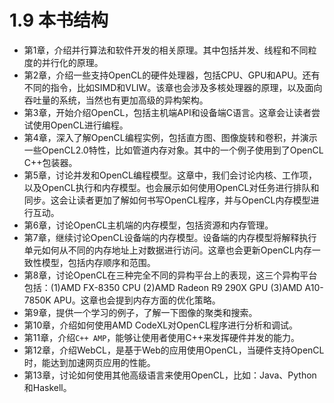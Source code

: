 # 1.9 本书结构

- 第1章，介绍并行算法和软件开发的相关原理。其中包括并发、线程和不同粒度的并行化的原理。
- 第2章，介绍一些支持OpenCL的硬件处理器，包括CPU、GPU和APU。还有不同的指令，比如SIMD和VLIW。该章也会涉及多核处理器的原理，以及面向吞吐量的系统，当然也有更加高级的异构架构。
- 第3章，开始介绍OpenCL，包括主机端API和设备端C语言。这章会让读者尝试使用OpenCL进行编程。
- 第4章，深入了解OpenCL编程实例，包括直方图、图像旋转和卷积，并演示一些OpenCL2.0特性，比如管道内存对象。其中的一个例子使用到了OpenCL C++包装器。
- 第5章，讨论并发和OpenCL编程模型。这章中，我们会讨论内核、工作项，以及OpenCL执行和内存模型。也会展示如何使用OpenCL对任务进行排队和同步。这会让读者更加了解如何书写OpenCL程序，并与OpenCL内存模型进行互动。
- 第6章，讨论OpenCL主机端的内存模型，包括资源和内存管理。
- 第7章，继续讨论OpenCL设备端的内存模型。设备端的内存模型将解释执行单元如何从不同的内存地址上对数据进行访问。这章也会更新OpenCL内存一致性模型，包括内存顺序和范围。
- 第8章，讨论OpenCL在三种完全不同的异构平台上的表现，这三个异构平台包括：(1)AMD FX-8350 CPU (2)AMD Radeon R9 290X GPU (3)AMD A10-7850K APU。这章也会提到内存方面的优化策略。
- 第9章，提供一个学习的例子，了解一下图像的聚类和搜索。
- 第10章，介绍如何使用AMD CodeXL对OpenCL程序进行分析和调试。
- 第11章，介绍`C++ AMP`，能够让使用者使用C++来发挥硬件并发的能力。
- 第12章，介绍WebCL，是基于Web的应用使用OpenCL，当硬件支持OpenCL时，能达到加速网页应用的性能。
- 第13章，讨论如何使用其他高级语言来使用OpenCL，比如：Java、Python和Haskell。